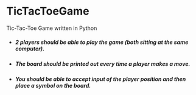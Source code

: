 # TicTacToeGame
Tic-Tac-Toe Game written in Python

* ##### 2 players should be able to play the game (both sitting at the same computer).
* ##### The board should be printed out every time a player makes a move.
* ##### You should be able to accept input of the player position and then place a symbol on the board.
